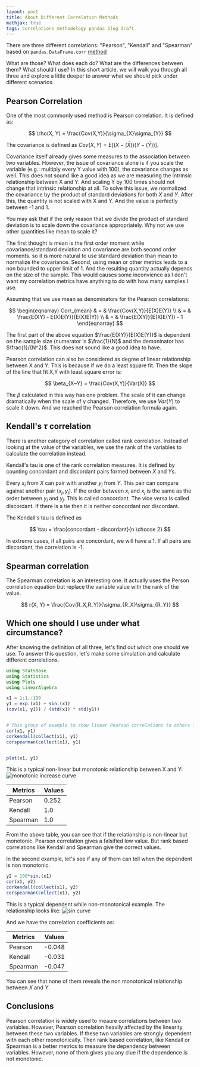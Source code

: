 ```yaml
---
layout: post
title: About Different Correlation Methods
mathjax: true
tags: correlations methodology pandas blog draft
---
```


There are three different correlations: "Pearson", "Kendall" and "Spearman" based on `pandas.DataFrame.corr` [method](https://pandas.pydata.org/pandas-docs/stable/reference/api/pandas.DataFrame.corr.html)

What are those? What does each do? What are the differences between them? What should I use? In this short article, we will walk you through all three and explore a little deeper to answer what we should pick under different scenarios.

## Pearson Correlation

One of the most commonly used method is Pearson correlation. It is defined as:

$$
\rho(X, Y) = \frac{Cov(X,Y)}{\sigma_{X}\sigma_{Y}}
$$

The covariance is defined as $Cov(X, Y) = E[(X -(\bar{X}))(Y-(\bar{Y}))]$. 

Covariance itself already gives some measures to the association between two variables. However, the issue of covariance alone is if you scale the variable (e.g.: multiply every Y value with 100), the covariance changes as well. This does not sound like a good idea as we are measuring the intrinsic relationship between X and Y. And scaling Y by 100 times should not change that intrinsic relationship at all. To solve this issue, we normalized the covariance by the product of standard deviations for both $X$ and $Y$. After this, the quantity is not scaled with X and Y. And the value is perfectly between -1 and 1.


You may ask that if the only reason that we divide the product of standard deviation is to scale down the covariance appropriately. Why not we use other quantities like mean to scale it?

The first thought is mean is the first order moment while covariance/standard deviation and covariance are both second order moments. so it is more natural to use standard deviation than mean to normalize the covariance. Second, using mean or other metrics leads to a non bounded to upper limit of 1. And the resulting quantity actually depends on the size of the sample. This would causes some inconvience as I don't want my correlation metrics have anything to do with how many samples I use.

Assuming that we use mean as denominators for the Pearson correlations:

$$
\begin{eqnarray}
Corr_{mean} & = & \frac{Cov(X,Y)}{E(X)E(Y)} \\
            & = & \frac{E(XY) - E(X)E(Y)}{E(X)E(Y)} \\
            & = & \frac{E(XY)}{E(X)E(Y)} - 1
\end{eqnarray}
$$

The first part of the above equation $\frac{E(XY)}{E(X)E(Y)}$ is dependent on the sample size (numerator is $\frac{1}{N}$ and the demoninator has $\frac{1}/{N^2}$. This does not sound like a good idea to have.

Pearson correlation can also be considered as degree of linear relationship between X and Y. This is because if we do a least square fit. Then the slope of the line that fit X,Y with least square error is:

$$
\beta_{X~Y} = \frac{Cov(X,Y)}{Var(X)}
$$

The $\beta$ calculated in this way has one problem. The scale of it can change dramatically when the scale of y changed. Therefore, we use $Var(Y)$ to scale it down. And we reached the Pearson correlation formula again.

## Kendall's $\tau$ correlation

There is another category of correlation called rank correlation. Instead of looking at the value of the variables, we use the rank of the variables to calculate the correlation instead.

Kendall's tau is one of the rank correlation measures. It is defined by counting concordant and discordant pairs formed between $X$ and $Y$s.

Every $x_i$ from $X$ can pair with another $y_i$ from $Y$. This pair can compare against another pair $(x_j, y_j)$. If the order between $x_i$ and $x_j$ is the same as the order between $y_i$ and $y_j$. This is called concordant. The vice versa is called discordant. If there is a tie then it is neither concordant nor discordant.

The Kendall's tau is defined as 

$$
\tau = \frac{concordant - discordant}{n \choose 2}
$$

In extreme cases, if all pairs are concordant, we will have a 1. If all pairs are discordant, the correlation is -1.

## Spearman correlation

The Spearman correlation is an interesting one. It actually uses the Person correlation equation but replace the variable value with the rank of the value.


$$
r(X, Y) = \frac{Cov(R_X,R_Y)}{\sigma_{R_X}\sigma_{R_Y}}
$$

## Which one should I use under what circumstance?

After knowing the definition of all three, let's find out which one should we use. To answer this question, let's make some simulation and calculate different correlations.


```julia
using StatsBase
using Statistics
using Plots
using LinearAlgebra

x1 = 1:1.:100
y1 = exp.(x1) + sin.(x1)
(cov(x1, y1)) / (std(x1) * std(y1))


# This group of example to show linear Pearson correlations to others like Kendall and Spearman
cor(x1, y1)
corkendall(collect(x1), y1)
corspearman(collect(x1), y1)


plot(x1, y1)
```

This is a typical non-linear but monotonic relationship between X and Y:
![monotonic increase curve](https://i.imgur.com/1R7uaPg.png)


| Metrics  | Values |
| -------- | ------ |
| Pearson  | 0.252  |
| Kendall  | 1.0    |
| Spearman | 1.0    |

From the above table, you can see that if the relationship is non-linear but monotonic. Pearson correlation gives a falsified low value. But rank based correlations like Kendall and Spearman give the correct values.

In the second example, let's see if any of them can tell when the dependent is non monotonic.

```julia
y2 = 100*sin.(x1)
cor(x1, y2)
corkendall(collect(x1), y2)
corspearman(collect(x1), y2)
```

This is a typical dependent while non-monotonical example. The relationship looks like:
![sin curve](https://i.imgur.com/gi85b51.png)

And we have the correlation coefficients as:

| Metrics  | Values |
| -------- | ------ |
| Pearson  | -0.048 |
| Kendall  | -0.031 |
| Spearman | -0.047 |

You can see that none of them reveals the non monotonical relationship between $X$ and $Y$.

## Conclusions

Pearson correlation is widely used to meaure correlations between two variables. However, Pearson correlation heavily affected by the linearity between these two variables. If these two variables are strongly dependent with each other monotonically. Then rank based correlation, like Kendall or Spearman is a better metrics to measure the dependency between variables. However, none of them gives you any clue if the dependence is not monotonic.
